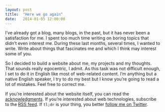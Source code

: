 ```yaml
---
layout: post
title:  "Here we go again"
date:   2014-01-05 12:00:00
---
```


I’ve already got a blog, many blogs, in the past, but it has never been a satisfaction for me. I spent too much time writing on boring topics that didn’t even interest me. During these last months, several times, I wanted to write. Write about things that fascinates me and which I think may interest some of you.

So I decided to build a website about me, my projects and my thoughts. That sounds really egocentric, I admit. As this task was not difficult enough, I set to do it in English like most of web-related content. I’m anything but a native English speaker, I try to do my best but I know you’re going to read a lot of mistakes. Feel free to correct me.

If you’re interested about the website itself, you can read the [acknowledgments](/acknowledgments.html). If you’re interested about web technologies, subscribe to the [RSS feed](/feed.xml). If `tl;dr` is your thing, you better [follow me on Twitter](http://twitter.com/LeBenLeBen).